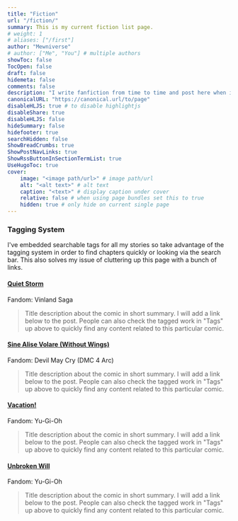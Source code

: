 ```yaml
---
title: "Fiction"
url: "/fiction/"
summary: This is my current fiction list page.
# weight: 1
# aliases: ["/first"]
author: "Mewniverse"
# author: ["Me", "You"] # multiple authors
showToc: false
TocOpen: false
draft: false
hidemeta: false
comments: false
description: "I write fanfiction from time to time and post here when inspired."
canonicalURL: "https://canonical.url/to/page"
disableHLJS: true # to disable highlightjs
disableShare: true
disableHLJS: false
hideSummary: false
hidefooter: true
searchHidden: false
ShowBreadCrumbs: true
ShowPostNavLinks: true
ShowRssButtonInSectionTermList: true
UseHugoToc: true
cover:
    image: "<image path/url>" # image path/url
    alt: "<alt text>" # alt text
    caption: "<text>" # display caption under cover
    relative: false # when using page bundles set this to true
    hidden: true # only hide on current single page
---
```


### Tagging System

I've embedded searchable tags for all my stories so take advantage of the tagging system in order to find chapters quickly or looking via the search bar. This also solves my issue of cluttering up this page with a bunch of links.

#### [Quiet Storm](https://themewniverse.com/feed/qs/qs1/)

Fandom: Vinland Saga

>Title description about the comic in short summary. I will add a link below to the post.
People can also check the tagged work in "Tags" up above to quickly find any content related to
this particular comic.

#### [Sine Alise Volare (Without Wings)](https://themewniverse.com/feed/sav/ch1/)

Fandom: Devil May Cry (DMC 4 Arc)

>Title description about the comic in short summary. I will add a link below to the post.
People can also check the tagged work in "Tags" up above to quickly find any content related to
this particular comic.

#### [Vacation!]() 

Fandom: Yu-Gi-Oh

>Title description about the comic in short summary. I will add a link below to the post.
People can also check the tagged work in "Tags" up above to quickly find any content related to
this particular comic.

#### [Unbroken Will](google.com)

Fandom: Yu-Gi-Oh

>Title description about the comic in short summary. I will add a link below to the post.
People can also check the tagged work in "Tags" up above to quickly find any content related to
this particular comic.